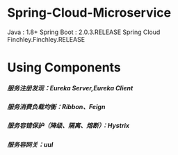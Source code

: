 # Spring-Cloud-Microservice
Java : 1.8+
Spring Boot : 2.0.3.RELEASE
Spring Cloud Finchley.Finchley.RELEASE 


# Using Components

##### 服务注册发现：Eureka Server,Eureka Client
##### 服务消费负载均衡：Ribbon、Feign
##### 服务容错保护（降级、隔离、熔断）：Hystrix
##### 服务容网关：uul



